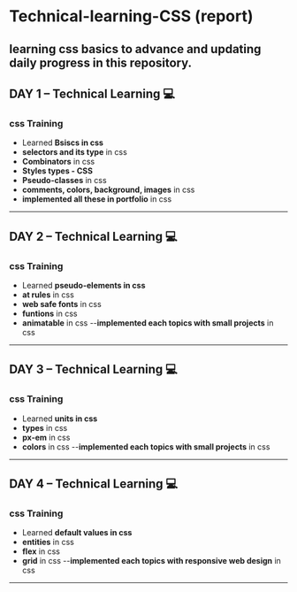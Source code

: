 # Technical-learning-CSS (report)
learning css basics to advance and updating daily progress in this repository.
---

## **DAY 1** – Technical Learning 💻
### **css Training**
- Learned **Bsiscs in css**  
- **selectors and its type** in css  
- **Combinators** in css
- **Styles types - CSS**
- **Pseudo-classes**  in css
- **comments, colors, background, images** in css
- **implemented all these in portfolio** in css
---

## **DAY 2** – Technical Learning 💻
### **css Training**
- Learned **pseudo-elements in css**  
- **at rules** in css  
- **web safe fonts** in css
- **funtions** in css
- **animatable** in css
--**implemented each topics with small projects** in css
---

## **DAY 3** – Technical Learning 💻
### **css Training**
- Learned **units in css**  
- **types** in css  
- **px-em** in css
- **colors** in css
--**implemented each topics with small projects** in css
---

## **DAY 4** – Technical Learning 💻
### **css Training**
- Learned **default values in css**  
- **entities** in css  
- **flex** in css
- **grid** in css
--**implemented each topics with responsive web design** in css
---
